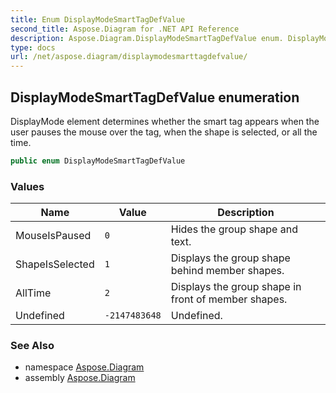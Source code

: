 ```yaml
---
title: Enum DisplayModeSmartTagDefValue
second_title: Aspose.Diagram for .NET API Reference
description: Aspose.Diagram.DisplayModeSmartTagDefValue enum. DisplayMode element determines whether the smart tag appears when the user pauses the mouse over the tag when the shape is selected or all the time
type: docs
url: /net/aspose.diagram/displaymodesmarttagdefvalue/
---
```

## DisplayModeSmartTagDefValue enumeration

DisplayMode element determines whether the smart tag appears when the user pauses the mouse over the tag, when the shape is selected, or all the time.

```csharp
public enum DisplayModeSmartTagDefValue
```

### Values

| Name | Value | Description |
| --- | --- | --- |
| MouseIsPaused | `0` | Hides the group shape and text. |
| ShapeIsSelected | `1` | Displays the group shape behind member shapes. |
| AllTime | `2` | Displays the group shape in front of member shapes. |
| Undefined | `-2147483648` | Undefined. |

### See Also

* namespace [Aspose.Diagram](../../aspose.diagram/)
* assembly [Aspose.Diagram](../../)



